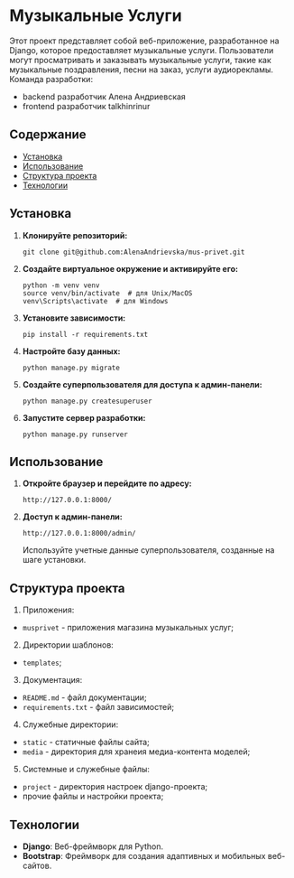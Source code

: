 # Музыкальные Услуги

Этот проект представляет собой веб-приложение, разработанное на Django, которое предоставляет музыкальные услуги.
Пользователи могут просматривать и заказывать музыкальные услуги, такие как музыкальные поздравления, песни на заказ, услуги аудиорекламы.
Команда разработки:

- backend разработчик Алена Андриевская
- frontend разработчик talkhinrinur

## Содержание

- [Установка](#установка)
- [Использование](#использование)
- [Структура проекта](#структура-проекта)
- [Технологии](#технологии)

## Установка

1. **Клонируйте репозиторий:**

    ```
    git clone git@github.com:AlenaAndrievska/mus-privet.git
    ```

2. **Создайте виртуальное окружение и активируйте его:**

    ```
    python -m venv venv
    source venv/bin/activate  # для Unix/MacOS
    venv\Scripts\activate  # для Windows
    ```

3. **Установите зависимости:**

    ```
    pip install -r requirements.txt
    ```

4. **Настройте базу данных:**

    ```
    python manage.py migrate
    ```

5. **Создайте суперпользователя для доступа к админ-панели:**

    ```
    python manage.py createsuperuser
    ```

6. **Запустите сервер разработки:**

    ```
    python manage.py runserver
    ```

## Использование

1. **Откройте браузер и перейдите по адресу:**

    ```
    http://127.0.0.1:8000/
    ```

2. **Доступ к админ-панели:**

    ```
    http://127.0.0.1:8000/admin/
    ```

    Используйте учетные данные суперпользователя, созданные на шаге установки.

## Структура проекта

1. Приложения:
 - `musprivet` - приложения магазина музыкальных услуг;
2. Директории шаблонов:
 - `templates`;
3. Документация:
 - `README.md` - файл документации;
 - `requirements.txt` - файл зависимостей;
4. Служебные директории:
 - `static` - статичные файлы сайта;
 - `media` - директория для хранеия медиа-контента моделей;
5. Системные и служебные файлы:
 - `project` - директория настроек django-проекта;
 - прочие файлы и настройки проекта;

## Технологии

- **Django**: Веб-фреймворк для Python.
- **Bootstrap**: Фреймворк для создания адаптивных и мобильных веб-сайтов.




